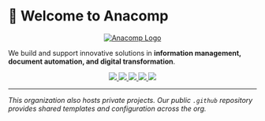 # 👋 Welcome to Anacomp

<p align="center">
  <a href="https://www.anacomp.com">
    <img src="https://www.anacomp.com/wp-content/uploads/job-manager-uploads/company_logo/anacomp-emaillogo.png" alt="Anacomp Logo" />
  </a>
</p>

We build and support innovative solutions in **information management, document automation, and digital transformation**.

<p align="center">
  <a href="https://www.anacomp.com">
    <img src="https://img.shields.io/badge/Website-anacomp.com-blue?logo=google-chrome&logoColor=white" />
  </a>
  <a href="https://www.linkedin.com/company/anacomp/">
    <img src="https://img.shields.io/badge/LinkedIn-Anacomp-blue?logo=linkedin" />
  </a>
  <a href="https://x.com/AnacompInc">
    <img src="https://img.shields.io/badge/X-@AnacompInc-black?logo=x" />
  </a>
  <a href="https://www.facebook.com/AnacompInc/">
    <img src="https://img.shields.io/badge/Facebook-AnacompInc-1877F2?logo=facebook&logoColor=white" />
  </a>
  <a href="https://www.youtube.com/@anacomp7111">
    <img src="https://img.shields.io/badge/YouTube-@anacomp7111-FF0000?logo=youtube&logoColor=white" />
  </a>
</p>

---

_This organization also hosts private projects. Our public `.github` repository provides shared templates and configuration across the org._
